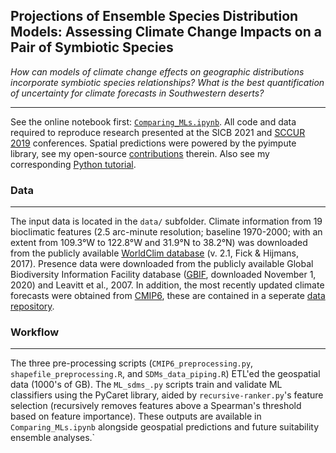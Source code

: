 ## Projections of Ensemble Species Distribution Models: Assessing Climate Change Impacts on a Pair of Symbiotic Species

*How can models of climate change effects on geographic distributions incorporate symbiotic species relationships? What is the best quantification of uncertainty for climate forecasts in Southwestern deserts?*

---

See the online notebook first: [`Comparing_MLs.ipynb`](https://nbviewer.jupyter.org/github/daniel-furman/ensemble-climate-projections/blob/main/Comparing_MLs.ipynb). All code and data required to reproduce research presented at the SICB 2021 and [SCCUR 2019](https://drive.google.com/file/d/1Z9HJnW3p1tecLkUbK6zODJH1dMgzz06j/view?usp=sharing) conferences. Spatial predictions were powered by the pyimpute library, see my open-source [contributions](https://github.com/perrygeo/pyimpute/pull/21) therein. Also see my corresponding <a target="_blank" rel="noopener noreferrer" href="https://daniel-furman.github.io/py-sdms-tutorial/"> Python tutorial</a>.


### Data

---
The input data is located in the `data/` subfolder. Climate information from 19 bioclimatic features (2.5 arc-minute resolution; baseline 1970-2000; with an extent from 109.3°W to 122.8°W and 31.9°N to 38.2°N) was downloaded from the publicly available [WorldClim database](https://www.worldclim.org) (v. 2.1, Fick & Hijmans, 2017). Presence data were downloaded from the publicly available Global Biodiversity Information Facility database ([GBIF](https://www.gbif.org), downloaded November 1, 2020) and Leavitt et al., 2007. In addition, the most recently updated climate forecasts were obtained from [CMIP6](https://www.worldclim.org/data/cmip6/cmip6_clim2.5m.html), these are contained in a seperate [data repository](https://github.com/daniel-furman/xantusia-data).

### Workflow

---

The three pre-processing scripts (`CMIP6_preprocessing.py`, `shapefile_preprocessing.R`, and `SDMs_data_piping.R`) ETL'ed the geospatial data (1000's of GB). The `ML_sdms_.py` scripts train and validate ML classifiers using the PyCaret library, aided by `recursive-ranker.py`'s feature selection (recursively removes features above a Spearman's threshold based on feature importance). These outputs are available in `Comparing_MLs.ipynb` alongside geospatial predictions and future suitability ensemble analyses.`
